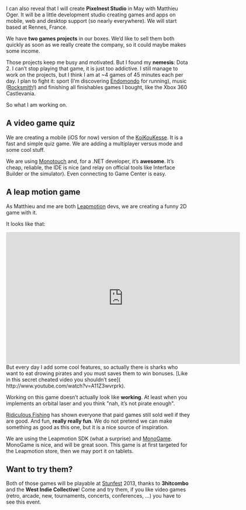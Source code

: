 ﻿I can also reveal that I will create **Pixelnest Studio** in May with Matthieu Oger. It will be a little development studio creating games and apps on mobile, web and desktop support (so nearly everywhere). We will start based at Rennes, France.

We have **two games projects** in our boxes. We’d like to sell them both quickly as soon as we really create the company, so it could maybe makes some income. 

Those projects keep me busy and motivated. But I found my **nemesis**: Dota 2. I can’t stop playing that game, it is just too addictive. I still manage to work on the projects, but I think I am at ~4 games of 45 minutes each per day. I plan to fight it: sport (I’m discovering [Endomondo]( http://www.endomondo.com/) for running), music ([Rocksmith]( http://www.youtube.com/watch?v=NTFU2LGKEqk)!) and finishing all finishables games I bought, like the Xbox 360 Castlevania.

So what I am working on.

## A video game quiz

We are creating a mobile (iOS for now) version of the [KoiKouKesse](http://koikoukesse.fr.st/). It is a fast and simple quiz game. We are adding a multiplayer versus mode and some cool stuff.

We are using [Monotouch](http://xamarin.com/monotouch) and, for a .NET developer, it’s **awesome**. It’s cheap, reliable, the IDE is nice (and relay on official tools like Interface Builder or the simulator). Even connecting to Game Center is easy.

## A leap motion game

As Matthieu and me are both [Leapmotion](http://leapmotion.com) devs, we are creating a funny 2D game with it.

It looks like that:

<iframe width="640" height="360" src="http://www.youtube.com/embed/_NmrTlopJ-c" frameborder="0" allowfullscreen></iframe>
But every day I add some cool features, so actually there is sharks who want to eat drowing pirates and you must saves them to win bonuses. [Like in this secret cheated video you shouldn’t see]( http://www.youtube.com/watch?v=A11Z3wvrprk).

Working on this game doesn’t actually look like **working**. At least when you implements an orbital laser and you think "nah, it’s not pirate enough".
 
[Ridiculous Fishing](http://www.ridiculousfishing.com/) has shown everyone that paid games still sold well if they are good. And fun, **really really fun**. We do not pretend we can make something as good as this one, but it is a nice source of inspiration.

We are using the Leapmotion SDK (what a surprise) and [MonoGame]( www.monogame.net). MonoGame is nice, and will be great soon. 
This game is at first targeted for the Leapmotion store, then we may port it on tablets.

## Want to try them?

Both of those games will be playable at [Stunfest]( http://www.stunfest.fr/) 2013, thanks to **3hitcombo** and the **West Indie Collective**! Come and try them, if you like video games (retro, arcade, new, tournaments, concerts, conferences, …) you have to see this event.
